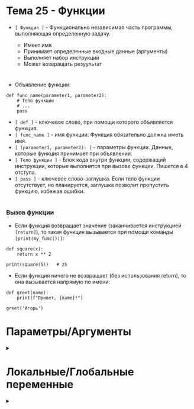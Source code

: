 # Тема 25 - Функции

- `[ Функция ]` - Функционально независимая часть программы, выполняющая определенную задачу.

     - Имеет имя
     - Принимает определенные входные данные (аргументы)
     - Выполняет набор инструкций
     - Может возвращать резуультат
#
- Объявление функции:
```
def func_name(parameter1, parameter2):
    # Тело функции
    # ...
    pass
```
- `[ def ]` - ключевое слово, при помощи которого объявляется функция.
- `[ func_name ]` - имя функции. Функция обязательно должна иметь имя.
- `[ (parameter1, parameter2): ]` - параметры функции. Данные, которые функция принимает при объявлении.
- `[ Тело функции ]` - Блок кода внутри функции, содержащий инструкции, которые выполнятся при вызове функции. Пишется в 4 отступа.
- `[ pass ]` - ключевое слово-заглушка. Если тело функции отсутствует, но планируется, заглушка позволит пропустить функцию, избежав ошибки.
#
### Вызов функции
- Если функция возвращает значение (заканчивается инструкцией `[return]`), то такая функция вызывается при помощи команды `[print(my_fumc())]`:
```
def square(x):
    return x ** 2

print(square(5))   # 25

```
- Если функция ничего не возвращает (без использования return), то она вызывается напрямую по имени:
```
def greet(name):
    print(f"Привет, {name}!")

greet('Игорь')
```
#
# Параметры/Аргументы
<details>
  <summary></summary> 


- `[Параметры функции]` - входные данные, с которыми функция будет работать. Параметры функции действуют как контейнеры или ярлыки, которые принимают значения при вызове функции. Затем эти значения могут быть использованы внутри функции в её теле для выполнения операций.
- `[Аргументы функции]` - это конкретные значения, переданные при вызове функции для конкретных параметров.
```
def double_num(num):
    return num * 2

print(double_num(25))
```
   - `[num]` - параметр функции `[double_num]`
   - `[25]` - аргумент, переданный в функцию `[double_num]` при ее вызове.

- Если задать значение параметра в теле функции, то функция будет использовать это значение, игнорируя аргументы при вызове функции:
```
def douuble_num(num):
    num = 5
    return num * 2


print(douuble_num(25))   # 10
```
</details>

#
#  Локальные/Глобальные переменные

<details>
  <summary></summary> 

- `[Локальная переменная]` - Переменная объявленная внутри функции.

     - Локальная переменная объявляется внутри тела функции и доступна только в пределах этой функции.
     - Из вне функции к локальной переменной не обратиться.
     - Разные функции могут иметь локальные переменные с одинаковым именем и значением, но они не пересекаются и не влияют друг на друга.
     - Локальные переменные следует объявлять внутри функции перед тем, как использовать их в блоке кода.
```
def douuble_num(num):
    num = 5   # Локальная переменная
    return num * 2
```

</details>

















